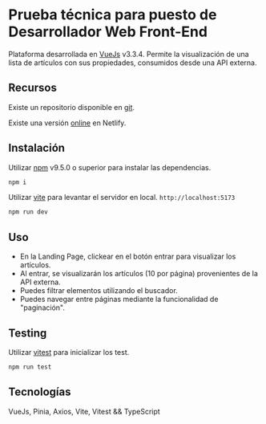 # Prueba técnica para puesto de Desarrollador Web Front-End

Plataforma desarrollada en [VueJs](https://vuejs.org/) v3.3.4. Permite la visualización de una lista de artículos con sus propiedades, consumidos desde una API externa.

## Recursos

Existe un repositorio disponible en [git](https://github.com/GwerhDev/VueApp-Client/).

Existe una versión [online](https://gwerhdev-vue-app.netlify.app/) en Netlify.

## Instalación

Utilizar [npm](https://www.npmjs.com/) v9.5.0 o superior para instalar las dependencias.

```bash
npm i
```
Utilizar [vite](https://vitejs.dev/) para levantar el servidor en local. `http://localhost:5173`
```bash
npm run dev
```

## Uso
- En la Landing Page, clickear en el botón entrar para visualizar los artículos.
- Al entrar, se visualizarán los artículos (10 por página) provenientes de la API externa.
- Puedes filtrar elementos utilizando el buscador.
- Puedes navegar entre páginas mediante la funcionalidad de "paginación".

## Testing

Utilizar [vitest](https://vitest.dev/) para inicializar los test.
```bash
npm run test
```

## Tecnologías

VueJs, Pinia, Axios, Vite, Vitest && TypeScript